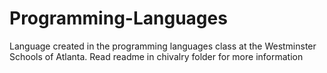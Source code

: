 # Programming-Languages

Language created in the programming languages class at the Westminster Schools of Atlanta. Read readme in chivalry folder for more information



